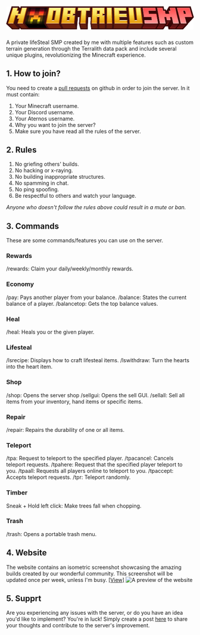 # ![NoobTrieuSMP](https://github.com/NoobTrieu/NoobTrieuSMP/blob/main/logo.png?raw=true)

A private lifeSteal SMP created by me with multiple features such as custom terrain generation through the Terralith data pack and include several unique plugins, revolutionizing the Minecraft experience.

## 1. How to join?
You need to create a [pull requests](https://github.com/NoobTrieu/NoobTrieuSMP/pulls) on github in order to join the server. In it must contain:
1. Your Minecraft username.
2. Your Discord username.
3. Your Aternos username.
4. Why you want to join the server?
5. Make sure you have read all the rules of the server.

## 2. Rules
1. No griefing others' builds.
2. No hacking or x-raying.
3. No building inappropriate structures.
4. No spamming in chat.
5. No ping spoofing.
6. Be respectful to others and watch your language.

*Anyone who doesn't follow the rules above could result in a mute or ban.*

## 3. Commands
These are some commands/features you can use on the server.
### Rewards
/rewards: Claim your daily/weekly/monthly rewards.
### Economy
/pay: Pays another player from your balance.
/balance: States the current balance of a player.
/balancetop: Gets the top balance values.
### Heal
/heal: Heals you or the given player.
### Lifesteal
/lsrecipe: Displays how to craft lifesteal items.
/lswithdraw: Turn the hearts into the heart item.
### Shop
/shop: Opens the server shop
/sellgui: Opens the sell GUI.
/sellall: Sell all items from your inventory, hand items or specific items.
### Repair
/repair: Repairs the durability of one or all items.
### Teleport
/tpa: Request to teleport to the specified player.
/tpacancel: Cancels teleport requests.
/tpahere: Request that the specified player teleport to you.
/tpaall: Requests all players online to teleport to you.
/tpaccept: Accepts teleport requests.
/tpr: Teleport randomly.
### Timber
Sneak + Hold left click: Make trees fall when chopping.
### Trash
/trash: Opens a portable trash menu.

## 4. Website
The website contains an isometric screenshot showcasing the amazing builds created by our wonderful community. This screenshot will be updated once per week, unless I'm busy. [[View]](https://noobtrieu.github.io/NoobTrieuSMP/)
![A preview of the website](https://github.com/NoobTrieu/NoobTrieuSMP/blob/main/map.png?raw=true)

## 5. Supprt
Are you experiencing any issues with the server, or do you have an idea you'd like to implement? You're in luck! Simply create a post [here](https://github.com/NoobTrieu/NoobTrieuSMP/issues) to share your thoughts and contribute to the server's improvement.
